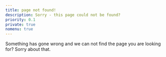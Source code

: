 ```yaml
---
title: page not found!
description: Sorry - this page could not be found?
priority: 0.1
private: true
nomenu: true
---
```


Something has gone wrong and we can not find the page you are looking for? Sorry about that.
